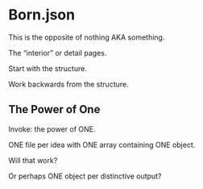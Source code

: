 # Born.json

This is the opposite of nothing AKA something.

The “interior” or detail pages.

Start with the structure.

Work backwards from the structure.

## The Power of One

Invoke: the power of ONE.

ONE file per idea with ONE array containing ONE object.

Will that work?

Or perhaps ONE object per distinctive output?
